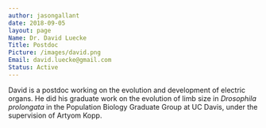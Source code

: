 ```yaml
---
author: jasongallant
date: 2018-09-05
layout: page
Name: Dr. David Luecke
Title: Postdoc
Picture: /images/david.png
Email: david.luecke@gmail.com
Status: Active
---
```

David is a postdoc working on the evolution and development of electric organs.  He did his graduate work on the evolution of limb size in _Drosophila prolongata_ in the Population Biology Graduate Group at UC  Davis, under the supervision of Artyom Kopp.
